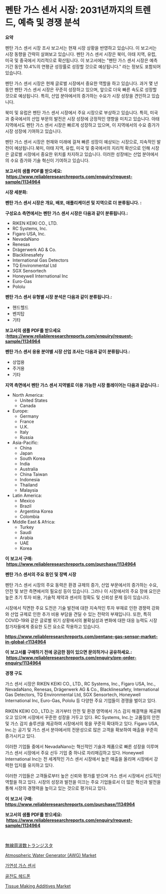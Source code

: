 <p><h1>펜탄 가스 센서 시장: 2031년까지의 트렌드, 예측 및 경쟁 분석</h1></p><p><strong>요약</strong></p>
<p><p>펜탄 가스 센서 시장 조사 보고서는 현재 시장 상황을 반영하고 있습니다. 이 보고서는 시장 동향을 간략히 살펴보고 있습니다. 펜탄 가스 센서 시장은 북미, 아태 지역, 유럽, 미국 및 중국에서 지리적으로 확산됩니다. 이 보고서에는 "펜탄 가스 센서 시장은 예측 기간 동안 10.4%의 연평균 성장률로 성장할 것으로 예상됩니다." 라는 정보도 포함되어 있습니다.</p><p>펜탄 가스 센서 시장은 현재 글로벌 시장에서 중요한 역할을 하고 있습니다. 과거 몇 년 동안 펜탄 가스 센서 시장은 꾸준히 성장하고 있으며, 앞으로 더욱 빠른 속도로 성장할 것으로 예상됩니다. 특히, 산업 분야에서의 증가하는 수요가 시장 성장을 견인하고 있습니다.</p><p>북미 및 유럽은 펜탄 가스 센서 시장에서 주요 시장으로 부상하고 있습니다. 특히, 미국과 중국에서의 산업 부문의 발전은 시장 성장에 긍정적인 영향을 미치고 있습니다. 아태 지역에서도 펜탄 가스 센서 시장은 빠르게 성장하고 있으며, 이 지역에서의 수요 증가가 시장 성장에 기여하고 있습니다.</p><p>펜탄 가스 센서 시장은 현재와 미래에 걸쳐 빠른 성장이 예상되는 시장으로, 지속적인 발전이 예상됩니다.북미, 아태 지역, 유럽, 미국 및 중국에서의 지리적 확산으로 인해 시장은 글로벌 시장에서 중요한 위치를 차지하고 있습니다. 이러한 성장에는 산업 분야에서의 수요 증가와 기술 혁신이 기여하고 있습니다.</p></p>
<p><strong>보고서의 샘플 PDF를 받으세요: &nbsp;<a href="https://www.reliableresearchreports.com/enquiry/request-sample/1134964">https://www.reliableresearchreports.com/enquiry/request-sample/1134964</a></strong></p>
<p><strong>시장 세분화:</strong></p>
<p><strong> 펜탄 가스 센서 시장은 개요, 배포, 애플리케이션 및 지역으로 더 분류됩니다. :</strong></p>
<p><strong>구성요소 측면에서는 펜탄 가스 센서 시장은 다음과 같이 분류됩니다.:</strong></p>
<p><ul><li>RIKEN KEIKI CO., LTD.</li><li>RC Systems, Inc.</li><li>Figaro USA, Inc.</li><li>NevadaNano</li><li>Renesas</li><li>Drägerwerk AG & Co.</li><li>Blacklinesafety</li><li>International Gas Detectors</li><li>TQ Environmental Ltd</li><li>SGX Sensortech</li><li>Honeywell International Inc</li><li>Euro-Gas</li><li>Pololu</li></ul></p>
<p><strong> 펜탄 가스 센서 유형별 시장 분석은 다음과 같이 분류됩니다.:</strong></p>
<p><ul><li>핸드헬드</li><li>벤치탑</li><li>기타</li></ul></p>
<p><strong>보고서의 샘플 PDF를 받으세요 :<a href="https://www.reliableresearchreports.com/enquiry/request-sample/1134964">https://www.reliableresearchreports.com/enquiry/request-sample/1134964</a></strong></p>
<p><strong> 펜탄 가스 센서 응용 분야별 시장 산업 조사는 다음과 같이 분류됩니다.:</strong></p>
<p><ul><li>상업용</li><li>주거용</li><li>기타</li></ul></p>
<p><strong>지역 측면에서 펜탄 가스 센서 지역별로 이용 가능한 시장 플레이어는 다음과 같습니다.:</strong></p>
<p><ul>
    <li>
        North America:
        <ul>
            <li>United States</li>
            <li>Canada</li>
        </ul>
    </li>
    <li>
        Europe:
        <ul>
            <li>Germany</li>
            <li>France</li>
            <li>U.K.</li>
            <li>Italy</li>
            <li>Russia</li>
        </ul>
    </li>
    <li>
        Asia-Pacific:
        <ul>
            <li>China</li>
            <li>Japan</li>
            <li>South Korea</li>
            <li>India</li>
            <li>Australia</li>
            <li>China Taiwan</li>
            <li>Indonesia</li>
            <li>Thailand</li>
            <li>Malaysia</li>
        </ul>
    </li>
    <li>
        Latin America:
        <ul>
            <li>Mexico</li>
            <li>Brazil</li>
            <li>Argentina Korea</li>
            <li>Colombia</li>
        </ul>
    </li>
    <li>
        Middle East & Africa:
        <ul>
            <li>Turkey</li>
            <li>Saudi</li>
            <li>Arabia</li>
            <li>UAE</li>
            <li>Korea</li>
        </ul>
    </li>
    </ul></p>
<p><strong>이 보고서 구매: &nbsp;<a href="https://www.reliableresearchreports.com/purchase/1134964">https://www.reliableresearchreports.com/purchase/1134964</a></strong></p>
<p><strong>펜탄 가스 센서의 주요 동인 및 장벽 시장</strong></p>
<p><p>펜탄 가스 센서 시장의 주요 동력은 환경 규제의 증가, 산업 부문에서의 증가하는 수요, 안전 및 보안 측면에서의 필요성 등이 있습니다. 그러나 이 시장에서의 주요 장애 요인은 높은 초기 투자 비용, 기술적 제약과 센서의 정확도 및 신뢰성 문제 등이 있습니다.</p><p>시장에서 직면한 주요 도전은 기술 발전에 대한 지속적인 투자 부재로 인한 경쟁력 강화와 산업 규제로 인한 추가 비용 부담을 견딜 수 있는 전략의 부재입니다. 또한, 특히 COVID-19와 같은 글로벌 위기 상황에서의 불확실성과 변화에 대한 대응 능력도 시장 참가자들에게 중요한 도전 요소로 작용하고 있습니다.</p></p>
<p><strong><a href="https://www.reliableresearchreports.com/pentane-gas-sensor-market-in-global-r1134964">https://www.reliableresearchreports.com/pentane-gas-sensor-market-in-global-r1134964</a></strong></p>
<p><strong>이 보고서를 구매하기 전에 궁금한 점이 있으면 문의하거나 공유하세요.: &nbsp;<a href="https://www.reliableresearchreports.com/enquiry/pre-order-enquiry/1134964">https://www.reliableresearchreports.com/enquiry/pre-order-enquiry/1134964</a></strong></p>
<p><strong>경쟁 구도</strong></p>
<p><p>가스 센서 시장은 RIKEN KEIKI CO., LTD., RC Systems, Inc., Figaro USA, Inc., NevadaNano, Renesas, Drägerwerk AG & Co., Blacklinesafety, International Gas Detectors, TQ Environmental Ltd, SGX Sensortech, Honeywell International Inc, Euro-Gas, Pololu 등 다양한 주요 기업들이 경쟁을 벌이고 있다. </p><p>RIKEN KEIKI CO., LTD.는 과거부터 안전 및 환경 영역에서 가스 감지 해결책을 제공해오고 있으며 시장에서 꾸준한 성장을 거두고 있다. RC Systems, Inc.는 고품질의 안전 및 가스 감지 솔루션을 제공하여 시장에서의 몫을 꾸준히 확대하고 있다. Figaro USA, Inc.는 공기 및 가스 센서 분야에서의 전문성으로 많은 고객을 확보하여 매출을 꾸준히 증가시키고 있다.</p><p>이러한 기업들 중에서 NevadaNano는 혁신적인 기술과 제품으로 빠른 성장을 이루며 가스 센서 시장에서 주요 선두 기업 중 하나로 자리매김하고 있다. Honeywell International Inc는 전 세계적인 가스 센서 시장에서 높은 매출을 올리며 시장에서 강력한 입지를 유지하고 있다.</p><p>이러한 기업들은 고객들로부터 높은 신뢰와 평가를 받으며 가스 센서 시장에서 선도적인 역할을 하고 있다. 시장의 성장과 발전을 이끄는 주요 기업들로서 더 많은 혁신과 발전을 통해 시장의 경쟁력을 높이고 있는 것으로 평가되고 있다.</p></p>
<p><strong>이 보고서 구매: &nbsp; <a href="https://www.reliableresearchreports.com/purchase/1134964">https://www.reliableresearchreports.com/purchase/1134964</a></strong></p>
<p><strong>보고서의 샘플 PDF를 받으세요: &nbsp;<a href="https://www.reliableresearchreports.com/enquiry/request-sample/1134964">https://www.reliableresearchreports.com/enquiry/request-sample/1134964</a></strong><strong></strong></p>
<p>&nbsp;</p>
<p><p><a href="https://github.com/xnljig2898992/Market-Research-Report-List-1/blob/main/902618626805.md">無線周波数トランジスタ</a></p><p><a href="https://github.com/jhcraigie/Market-Research-Report-List-2/blob/main/atmospheric-water-generator-awg-market.md">Atmospheric Water Generator (AWG) Market</a></p><p><a href="https://github.com/vsn7qpua81q/Market-Research-Report-List-1/blob/main/164750726516.md">가연성 가스 센서</a></p><p><a href="https://github.com/trmesnao7959541/Market-Research-Report-List-1/blob/main/859652026500.md">골전도 헤드폰</a></p><p><a href="https://issuu.com/reportprime-2/docs/tissue-making-additives-market-size-2030.pptx">Tissue Making Additives Market</a></p></p>